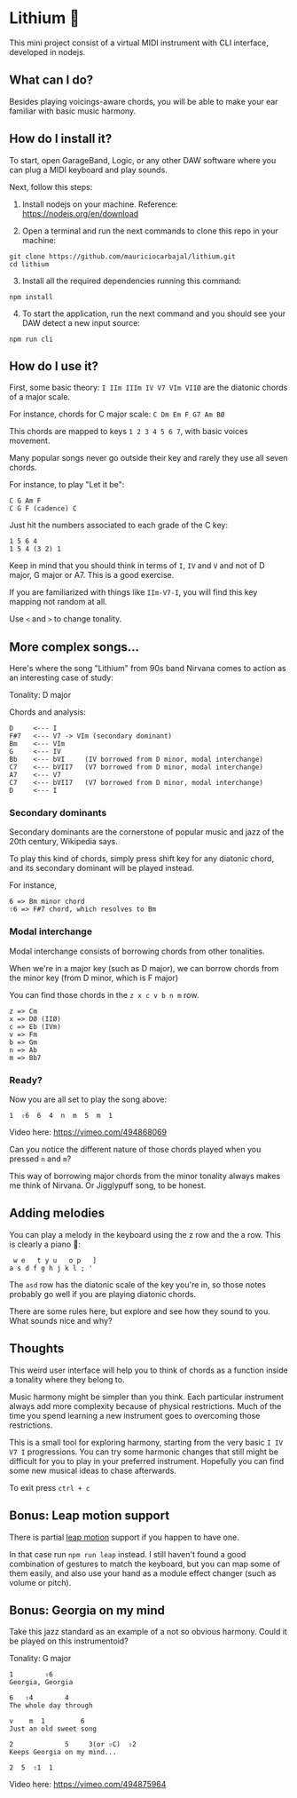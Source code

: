 # Lithium 🎵
This mini project consist of a virtual MIDI instrument with CLI interface, developed in nodejs.

## What can I do?
Besides playing voicings-aware chords, you will be able to make your ear familiar with basic music harmony.

## How do I install it?

To start, open GarageBand, Logic, or any other DAW software where you can plug a MIDI keyboard and play sounds.

Next, follow this steps:

1. Install nodejs on your machine. Reference: https://nodejs.org/en/download

2. Open a terminal and run the next commands to clone this repo in your machine:
```
git clone https://github.com/mauriciocarbajal/lithium.git
cd lithium
```

3. Install all the required dependencies running this command:
```
npm install
```

4. To start the application, run the next command and you should see your DAW detect a new input source:
```
npm run cli
```

## How do I use it?
First, some basic theory: `I IIm IIIm IV V7 VIm VIIØ` are the diatonic chords of a major scale.

For instance, chords for C major scale: `C Dm Em F G7 Am BØ`

This chords are mapped to keys `1 2 3 4 5 6 7`, with basic voices movement.

Many popular songs never go outside their key and rarely they use all seven chords.

For instance, to play "Let it be":
```
C G Am F
C G F (cadence) C
```

Just hit the numbers associated to each grade of the C key:
```
1 5 6 4
1 5 4 (3 2) 1
```

Keep in mind that you should think in terms of `I`, `IV` and `V` and not of D major, G major or A7. This is a good exercise.

If you are familiarized with things like `IIm-V7-I`, you will find this key mapping not random at all.

Use `<` and `>` to change tonality.

## More complex songs...
Here's where the song "Lithium" from 90s band Nirvana comes to action as an interesting case of study:

Tonality: D major

Chords and analysis:
```
D     <--- I
F#7   <--- V7 -> VIm (secondary dominant)
Bm    <--- VIm
G     <--- IV
Bb    <--- bVI     (IV borrowed from D minor, modal interchange)
C7    <--- bVII7   (V7 borrowed from D minor, modal interchange)
A7    <--- V7
C7    <--- bVII7   (V7 borrowed from D minor, modal interchange)
D     <--- I
```

### Secondary dominants
Secondary dominants are the cornerstone of popular music and jazz of the 20th century, Wikipedia says.

To play this kind of chords, simply press shift key for any diatonic chord, and its secondary dominant will be played instead.

For instance,
```
6 => Bm minor chord
⇧6 => F#7 chord, which resolves to Bm
```

### Modal interchange
Modal interchange consists of borrowing chords from other tonalities.

When we're in a major key (such as D major), we can borrow chords from the minor key (from D minor, which is F major)

You can find those chords in the `z x c v b n m` row.

```
z => Cm
x => DØ (IIØ)
c => Eb (IVm)
v => Fm
b => Gm
n => Ab
m => Bb7
```

### Ready?
Now you are all set to play the song above:

```
1  ⇧6  6  4  n  m  5  m  1
```
Video here: https://vimeo.com/494868069

Can you notice the different nature of those chords played when you pressed `n` and `m`?

This way of borrowing major chords from the minor tonality always makes me think of Nirvana. Or Jigglypuff song, to be honest.

## Adding melodies
You can play a melody in the keyboard using the z row and the a row. This is clearly a piano 🎹:
```
 w e   t y u   o p   ]
a s d f g h j k l ; '
```

The `asd` row has the diatonic scale of the key you're in, so those notes probably go well if you are playing diatonic chords. 

There are some rules here, but explore and see how they sound to you. What sounds nice and why?

## Thoughts
This weird user interface will help you to think of chords as a function inside a tonality where they belong to.

Music harmony might be simpler than you think. Each particular instrument always add more complexity because of physical restrictions. Much of the time you spend learning a new instrument goes to overcoming those restrictions.

This is a small tool for exploring harmony, starting from the very basic `I IV V7 I` progressions. You can try some harmonic changes that still might be difficult for you to play in your preferred instrument. Hopefully you can find some new musical ideas to chase afterwards.

To exit press `ctrl + c`

## Bonus: Leap motion support
There is partial [leap motion](https://developer.leapmotion.com/) support if you happen to have one.

In that case run `npm run leap` instead. I still haven't found a good combination of gestures to match the keyboard, but you can map some of them easily, and also use your hand as a module effect changer (such as volume or pitch).

## Bonus: Georgia on my mind
Take this jazz standard as an example of a not so obvious harmony. Could it be played on this instrumentoid?

Tonality: G major
```
1        ⇧6
Georgia, Georgia

6   ⇧4        4       
The whole day through

v    m  1         6
Just an old sweet song

2             5     3(or ⇧C)  ⇧2 
Keeps Georgia on my mind...

2  5  ⇧1  1
```
Video here: https://vimeo.com/494875964